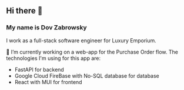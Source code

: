 ## Hi there 👋

### My name is Dov Zabrowsky
I work as a full-stack software engineer for Luxury Emporium.

🔭 I’m currently working on a web-app for the Purchase Order flow.
The technologies I'm using for this app are:
- FastAPI for backend
- Google Cloud FireBase with No-SQL database for database
- React with MUI for frontend
